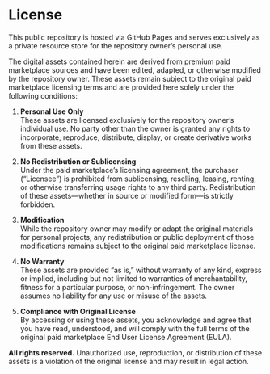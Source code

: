 # License

This public repository is hosted via GitHub Pages and serves exclusively as a private resource store for the repository owner’s personal use.

The digital assets contained herein are derived from premium paid marketplace sources and have been edited, adapted, or otherwise modified by the repository owner. These assets remain subject to the original paid marketplace licensing terms and are provided here solely under the following conditions:

1. **Personal Use Only**  
   These assets are licensed exclusively for the repository owner’s individual use. No party other than the owner is granted any rights to incorporate, reproduce, distribute, display, or create derivative works from these assets.

2. **No Redistribution or Sublicensing**  
   Under the paid marketplace’s licensing agreement, the purchaser (“Licensee”) is prohibited from sublicensing, reselling, leasing, renting, or otherwise transferring usage rights to any third party. Redistribution of these assets—whether in source or modified form—is strictly forbidden.

3. **Modification**  
   While the repository owner may modify or adapt the original materials for personal projects, any redistribution or public deployment of those modifications remains subject to the original paid marketplace license. 

4. **No Warranty**  
   These assets are provided “as is,” without warranty of any kind, express or implied, including but not limited to warranties of merchantability, fitness for a particular purpose, or non-infringement. The owner assumes no liability for any use or misuse of the assets.

5. **Compliance with Original License**  
   By accessing or using these assets, you acknowledge and agree that you have read, understood, and will comply with the full terms of the original paid marketplace End User License Agreement (EULA).

**All rights reserved.** Unauthorized use, reproduction, or distribution of these assets is a violation of the original license and may result in legal action.  
 